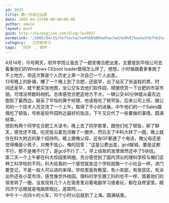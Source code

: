 ```yaml
---
id: 9937
title: 第一次自己出差
date: 2005-04-15T00:00:00+00:00
author: omale
layout: post
guid: http://hezongjian.com/blog/?p=9937
permalink: '/2005/04/15/%e7%ac%ac%e4%b8%80%e6%ac%a1%e8%87%aa%e5%b7%b1%e5%87%ba%e5%b7%ae/'
category:   工作和学习  
tags:   同济  , 软件
---
```

4月14号，15号两天，软件学院让我去了一趟安徽合肥出差，主要是到华恒公司去看看他们的Windows&nbsp;CEboot&nbsp;loader做得怎么样了。想想，小时候跟着爹爹跑了不上地方，但这次算是个人历史上第一次自己一个人出差。  
13号晚上的卧铺，睡了一个晚上到了合肥，还挺早，出了站买了张返程的票，时间还是早，就干脆买张地图，坐公交车去他们软件园，顺便欣赏一下合肥的市容市貌。可惜没带数码相机。总体感觉合肥这地方不大，一辆公交40分钟就从最东边跑到了最西边。联系了华恒的黄宁经理，他请我吃了顿早饭，后来公司上班，跟公司的一个技术人员交流了一个上午，取得了不小的进展。中午他们的一个Sales跟偶吃了顿饭，号称是软件园附近最好的饭店，下午又交代了一些要做的事情，圆满结束。  
想到有两个同学在合肥工大读书，晚上去了同学那里，跟他们吃了顿饭，聊了聊天，感觉还不错。吃完饭沿着包河散了一圈步。然后去了中科大转了一圈，晚上就住在科大附近的某个招待所。晚上跟俺父母，还有GF都通了个电话，俺父母还是觉得俺是小孩子，对俺不放心。俺的回答：“这是公费出差，gcd报销，要是这都不行，那不是俺不行了，是gcd不行了&#8230;”。早上结账的发票居然还中了5块钱。  
第二天一个上午都在科大校园里转圈。充分感觉到了国内顶尖的理科学校与俺们这种工科学校的不同。科大给我的一个感觉就是这个学校就像一个小社会一样，进门要登记，不是一般人可以进的来得。学校里面有教室，有小卖部，有居民区，有派出所还有小菜市场，感觉像世外桃园。理科的学生跟工科的也不一样，围着他们的宿舍转了一圈，没发现有几个人在宿舍里对着电脑学习或者玩，都在自修室里。跟同济宁远楼就是电脑房相比，差距阿。。。  
中午十一点四十的火车，10个小时以后就到了上海。圆满结束。

<font class=diary_poster>